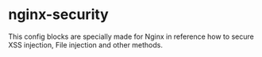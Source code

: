# nginx-security

This config blocks are specially made for Nginx in reference how to secure XSS injection, File injection and other methods. 
